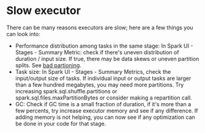 # Slow executor

There can be many reasons executors are slow; here are a few things you can look into:
- Performance distribution among tasks in the same stage: In Spark UI - Stages - Summary Metric: check if there's uneven distribution of 
  duration / input size. If true, there may be data skews or uneven partition splits. See [bad partioning](../bad_partioning).
- Task size: In Spark UI - Stages - Summary Metrics, check the input/output size of tasks. If individual input or output tasks are larger than a few hundred megabytes, you may need more partitions. Try increasing spark.sql.shuffle.partitions or spark.sql.files.maxPartitionBytes or consider making a repartition call.
- GC: Check if GC time is a small fraction of duration, if it's more than a few percents, try increase executor memory and see if any difference.
  If adding memory is not helping, you can now see if any optimization can be done in your code for that stage.
